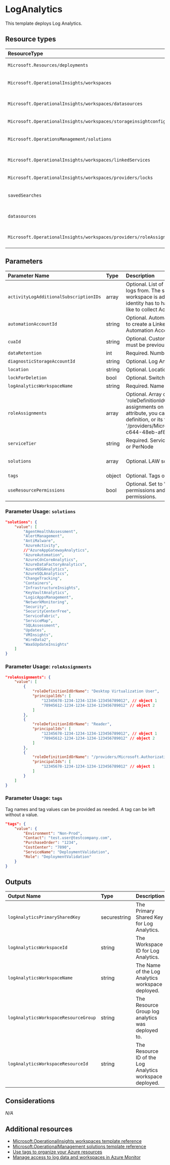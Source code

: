 # LogAnalytics

This template deploys Log Analytics.

## Resource types

| ResourceType                                                         | APIVersion         |
| :------------------------------------------------------------------- | :----------------- |
| `Microsoft.Resources/deployments`                                    | 2018-02-01         |
| `Microsoft.OperationalInsights/workspaces`                           | 2017-03-15-preview |
| `Microsoft.OperationalInsights/workspaces/datasources`               | 2015-11-01-preview |
| `Microsoft.OperationalInsights/workspaces/storageinsightconfigs`     | 2015-03-20         |
| `Microsoft.OperationsManagement/solutions`                           | 2015-11-01-preview |
| `Microsoft.OperationalInsights/workspaces/linkedServices`            | 2015-11-01-preview |
| `Microsoft.OperationalInsights/workspaces/providers/locks`           | 2016-09-01         |
| `savedSearches`                                                      | 2017-03-15-preview |
| `datasources`                                                        | 2015-11-01-preview |
| `Microsoft.OperationalInsights/workspaces/providers/roleAssignments` | 2018-09-01-preview |

## Parameters

| Parameter Name                         | Type   | Description                                                                                                                                                                                                                                                                                                                                                                                                    | DefaultValue               | Possible values                               |
| :------------------------------------- | :----- | :------------------------------------------------------------------------------------------------------------------------------------------------------------------------------------------------------------------------------------------------------------------------------------------------------------------------------------------------------------------------------------------------------------- | :------------------------- | :-------------------------------------------- |
| `activityLogAdditionalSubscriptionIDs` | array  | Optional. List of additional Subscription IDs to collect Activity logs from. The subscription holding the Log Analytics workspace is added by default. The user/SPN/managed identity has to have reader access on the subscription you'd like to collect Activity logs from.                                                                                                                                   | System.Object[]            |                                               |
| `automationAccountId`                  | string | Optional. Automation Account resource identifier, value used to create a LinkedService between Log Analytics and an Automation Account.                                                                                                                                                                                                                                                                        |                            |                                               |
| `cuaId`                                | string | Optional. Customer Usage Attribution id (GUID). This GUID must be previously registered                                                                                                                                                                                                                                                                                                                        |                            |                                               |
| `dataRetention`                        | int    | Required. Number of days data will be retained for                                                                                                                                                                                                                                                                                                                                                             | 365                        |                                               |
| `diagnosticStorageAccountId`           | string | Optional. Log Analytics workspace resource identifier                                                                                                                                                                                                                                                                                                                                                          |                            |                                               |
| `location`                             | string | Optional. Location for all resources.                                                                                                                                                                                                                                                                                                                                                                          | [resourceGroup().location] |                                               |
| `lockForDeletion`                      | bool   | Optional. Switch to lock storage from deletion.                                                                                                                                                                                                                                                                                                                                                                | False                      |                                               |
| `logAnalyticsWorkspaceName`            | string | Required. Name of the Log Analytics workspace                                                                                                                                                                                                                                                                                                                                                                  |                            |                                               |
| `roleAssignments`                      | array  | Optional. Array of role assignment objects that contain the 'roleDefinitionIdOrName' and 'principalId' to define RBAC role assignments on this resource. In the roleDefinitionIdOrName attribute, you can provide either the display name of the role definition, or its fully qualified ID in the following format: '/providers/Microsoft.Authorization/roleDefinitions/c2f4ef07-c644-48eb-af81-4b1b4947fb11' | System.Object[]            |                                               |
| `serviceTier`                          | string | Required. Service Tier: PerGB2018, Free, Standalone, PerGB or PerNode                                                                                                                                                                                                                                                                                                                                          | PerGB2018                  | System.Object[]                               |
| `solutions`                            | array  | Optional. LAW solutions from the gallery.                                                                                                                                                                                                                                                                                                                                                                      | []                         | "Updates", "AzureAutomation", ... (see below) |
| `tags`                                 | object | Optional. Tags of the resource.                                                                                                                                                                                                                                                                                                                                                                                |                            |                                               |
| `useResourcePermissions`               | bool   | Optional. Set to 'true' to use resource or workspace permissions and 'false' (or leave empty) to require workspace permissions.                                                                                                                                                                                                                                                                                | False                      | true, false                                   |

### Parameter Usage: `solutions`

```json
"solutions": {
    "value": [
        "AgentHealthAssessment",
        "AlertManagement",
        "AntiMalware",
        "AzureActivity",
        //"AzureAppGatewayAnalytics",
        "AzureAutomation",
        "AzureCdnCoreAnalytics",
        "AzureDataFactoryAnalytics",
        "AzureNSGAnalytics",
        "AzureSQLAnalytics",
        "ChangeTracking",
        "Containers",
        "InfrastructureInsights",
        "KeyVaultAnalytics",
        "LogicAppsManagement",
        "NetworkMonitoring",
        "Security",
        "SecurityCenterFree",
        "ServiceFabric",
        "ServiceMap",
        "SQLAssessment",
        "Updates",
        "VMInsights",
        "WireData2",
        "WaaSUpdateInsights"
    ]
}
```

### Parameter Usage: `roleAssignments`

```json
"roleAssignments": {
    "value": [
        {
            "roleDefinitionIdOrName": "Desktop Virtualization User",
            "principalIds": [
                "12345678-1234-1234-1234-123456789012", // object 1
                "78945612-1234-1234-1234-123456789012" // object 2
            ]
        },
        {
            "roleDefinitionIdOrName": "Reader",
            "principalIds": [
                "12345678-1234-1234-1234-123456789012", // object 1
                "78945612-1234-1234-1234-123456789012" // object 2
            ]
        },
        {
            "roleDefinitionIdOrName": "/providers/Microsoft.Authorization/roleDefinitions/c2f4ef07-c644-48eb-af81-4b1b4947fb11",
            "principalIds": [
                "12345678-1234-1234-1234-123456789012" // object 1
            ]
        }
    ]
}
```

### Parameter Usage: `tags`

Tag names and tag values can be provided as needed. A tag can be left without a value.

```json
"tags": {
    "value": {
        "Environment": "Non-Prod",
        "Contact": "test.user@testcompany.com",
        "PurchaseOrder": "1234",
        "CostCenter": "7890",
        "ServiceName": "DeploymentValidation",
        "Role": "DeploymentValidation"
    }
}
```

## Outputs

| Output Name                          | Type         | Description                                              |
| :----------------------------------- | :----------- | :------------------------------------------------------- |
| `logAnalyticsPrimarySharedKey`       | securestring | The Primary Shared Key for Log Analytics.                |
| `logAnalyticsWorkspaceId`            | string       | The Workspace ID for Log Analytics.                      |
| `logAnalyticsWorkspaceName`          | string       | The Name of the Log Analytics workspace deployed.        |
| `logAnalyticsWorkspaceResourceGroup` | string       | The Resource Group log analytics was deployed to.        |
| `logAnalyticsWorkspaceResourceId`    | string       | The Resource ID of the Log Analytics workspace deployed. |

## Considerations

*N/A*

## Additional resources

- [Microsoft.OperationalInsights workspaces template reference](https://docs.microsoft.com/en-us/azure/templates/microsoft.operationalinsights/2015-11-01-preview/workspaces)
- [Microsoft.OperationalManagement solutions template reference](https://docs.microsoft.com/en-us/azure/templates/microsoft.operationsmanagement/2015-11-01-preview/solutions)
- [Use tags to organize your Azure resources](https://docs.microsoft.com/en-us/azure/azure-resource-manager/resource-group-using-tags)
- [Manage access to log data and workspaces in Azure Monitor](https://docs.microsoft.com/en-us/azure/azure-monitor/logs/manage-access)
